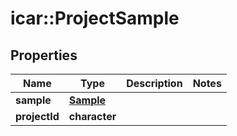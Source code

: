 # icar::ProjectSample


## Properties

Name | Type | Description | Notes
------------ | ------------- | ------------- | -------------
**sample** | [**Sample**](Sample.md) |  | 
**projectId** | **character** |  | 



